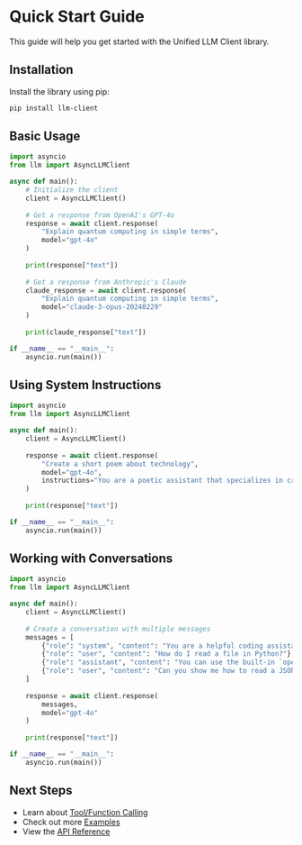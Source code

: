 # Quick Start Guide

This guide will help you get started with the Unified LLM Client library.

## Installation

Install the library using pip:

```bash
pip install llm-client
```

## Basic Usage

```python
import asyncio
from llm import AsyncLLMClient

async def main():
    # Initialize the client
    client = AsyncLLMClient()
    
    # Get a response from OpenAI's GPT-4o
    response = await client.response(
        "Explain quantum computing in simple terms",
        model="gpt-4o"
    )
    
    print(response["text"])
    
    # Get a response from Anthropic's Claude
    claude_response = await client.response(
        "Explain quantum computing in simple terms",
        model="claude-3-opus-20240229"
    )
    
    print(claude_response["text"])

if __name__ == "__main__":
    asyncio.run(main())
```

## Using System Instructions

```python
import asyncio
from llm import AsyncLLMClient

async def main():
    client = AsyncLLMClient()
    
    response = await client.response(
        "Create a short poem about technology",
        model="gpt-4o",
        instructions="You are a poetic assistant that specializes in creating rhyming poems."
    )
    
    print(response["text"])

if __name__ == "__main__":
    asyncio.run(main())
```

## Working with Conversations

```python
import asyncio
from llm import AsyncLLMClient

async def main():
    client = AsyncLLMClient()
    
    # Create a conversation with multiple messages
    messages = [
        {"role": "system", "content": "You are a helpful coding assistant."},
        {"role": "user", "content": "How do I read a file in Python?"},
        {"role": "assistant", "content": "You can use the built-in `open()` function..."},
        {"role": "user", "content": "Can you show me how to read a JSON file specifically?"}
    ]
    
    response = await client.response(
        messages,
        model="gpt-4o"
    )
    
    print(response["text"])

if __name__ == "__main__":
    asyncio.run(main())
```

## Next Steps

- Learn about [Tool/Function Calling](tools.md)
- Check out more [Examples](examples.md)
- View the [API Reference](api_reference.md)
